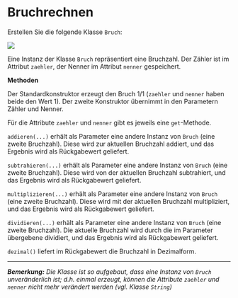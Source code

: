 # Bruchrechnen #

Erstellen Sie die folgende Klasse `Bruch`:

<p>
<img src='http://pr-gse.googlecode.com/svn/wiki/uebungen/uml/bruch.jpg' />
</p>

Eine Instanz der Klasse `Bruch` repräsentiert eine Bruchzahl. Der Zähler ist im Attribut `zaehler`, der Nenner im Attribut `nenner` gespeichert.

**Methoden**

Der Standardkonstruktor erzeugt den Bruch 1/1 (`zaehler` und `nenner` haben beide den Wert 1). Der zweite Konstruktor übernimmt in den Parametern Zähler und Nenner.

Für die Attribute `zaehler` und `nenner` gibt es jeweils eine `get`-Methode.

`addieren(...)` erhält als Parameter eine andere Instanz von `Bruch` (eine zweite Bruchzahl). Diese wird zur aktuellen Bruchzahl addiert, und das Ergebnis wird als Rückgabewert geliefert.

`subtrahieren(...)` erhält als Parameter eine andere Instanz von `Bruch` (eine zweite Bruchzahl). Diese wird von der aktuellen Bruchzahl  subtrahiert, und das Ergebnis wird als Rückgabewert geliefert.

`multiplizieren(...)` erhält als Parameter eine andere Instanz von `Bruch` (eine zweite Bruchzahl). Diese wird mit der aktuellen Bruchzahl multipliziert, und das Ergebnis wird als Rückgabewert geliefert.

`dividieren(...)` erhält als Parameter eine andere Instanz von `Bruch` (eine zweite Bruchzahl). Die aktuelle Bruchzahl wird durch die im Parameter übergebene dividiert, und das Ergebnis wird als Rückgabewert geliefert.

`dezimal()` liefert im Rückgabewert die Bruchzahl in Dezimalform.



---


_**Bemerkung:** Die Klasse ist so aufgebaut, dass eine Instanz von `Bruch` unveränderlich ist; d.h. einmal erzeugt, können die Attribute `zaehler` und `nenner` nicht mehr verändert werden (vgl. Klasse `String`)_